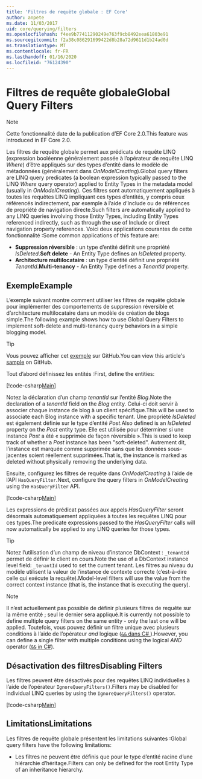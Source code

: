 ```yaml
---
title: 'Filtres de requête globale : EF Core'
author: anpete
ms.date: 11/03/2017
uid: core/querying/filters
ms.openlocfilehash: f4ee9b77411290249e763f9cb8492eea61803e91
ms.sourcegitcommit: f2a38c086291699422d8b28a72d9611d1b24ad0d
ms.translationtype: MT
ms.contentlocale: fr-FR
ms.lasthandoff: 01/16/2020
ms.locfileid: "76124390"
---
```

# <a name="global-query-filters"></a><span data-ttu-id="48538-102">Filtres de requête globale</span><span class="sxs-lookup"><span data-stu-id="48538-102">Global Query Filters</span></span>

> [!NOTE]
> <span data-ttu-id="48538-103">Cette fonctionnalité date de la publication d’EF Core 2.0.</span><span class="sxs-lookup"><span data-stu-id="48538-103">This feature was introduced in EF Core 2.0.</span></span>

<span data-ttu-id="48538-104">Les filtres de requête globale permet aux prédicats de requête LINQ (expression booléenne généralement passée à l’opérateur de requête LINQ *Where*) d’être appliqués sur des types d’entité dans le modèle de métadonnées (généralement dans *OnModelCreating*).</span><span class="sxs-lookup"><span data-stu-id="48538-104">Global query filters are LINQ query predicates (a boolean expression typically passed to the LINQ *Where* query operator) applied to Entity Types in the metadata model (usually in *OnModelCreating*).</span></span> <span data-ttu-id="48538-105">Ces filtres sont automatiquement appliqués à toutes les requêtes LINQ impliquant ces types d’entités, y compris ceux référencés indirectement, par exemple à l’aide d’Include ou de références de propriété de navigation directe.</span><span class="sxs-lookup"><span data-stu-id="48538-105">Such filters are automatically applied to any LINQ queries involving those Entity Types, including Entity Types referenced indirectly, such as through the use of Include or direct navigation property references.</span></span> <span data-ttu-id="48538-106">Voici deux applications courantes de cette fonctionnalité :</span><span class="sxs-lookup"><span data-stu-id="48538-106">Some common applications of this feature are:</span></span>

* <span data-ttu-id="48538-107">**Suppression réversible** : un type d’entité définit une propriété *IsDeleted*.</span><span class="sxs-lookup"><span data-stu-id="48538-107">**Soft delete** - An Entity Type defines an *IsDeleted* property.</span></span>
* <span data-ttu-id="48538-108">**Architecture multilocataire** : un type d’entité définit une propriété *TenantId*.</span><span class="sxs-lookup"><span data-stu-id="48538-108">**Multi-tenancy** - An Entity Type defines a *TenantId* property.</span></span>

## <a name="example"></a><span data-ttu-id="48538-109">Exemple</span><span class="sxs-lookup"><span data-stu-id="48538-109">Example</span></span>

<span data-ttu-id="48538-110">L’exemple suivant montre comment utiliser les filtres de requête globale pour implémenter des comportements de suppression réversible et d’architecture multilocataire dans un modèle de création de blogs simple.</span><span class="sxs-lookup"><span data-stu-id="48538-110">The following example shows how to use Global Query Filters to implement soft-delete and multi-tenancy query behaviors in a simple blogging model.</span></span>

> [!TIP]
> <span data-ttu-id="48538-111">Vous pouvez afficher cet [exemple](https://github.com/aspnet/EntityFramework.Docs/tree/master/samples/core/QueryFilters) sur GitHub.</span><span class="sxs-lookup"><span data-stu-id="48538-111">You can view this article's [sample](https://github.com/aspnet/EntityFramework.Docs/tree/master/samples/core/QueryFilters) on GitHub.</span></span>

<span data-ttu-id="48538-112">Tout d’abord définissez les entités :</span><span class="sxs-lookup"><span data-stu-id="48538-112">First, define the entities:</span></span>

[!code-csharp[Main](../../../samples/core/QueryFilters/Program.cs#Entities)]

<span data-ttu-id="48538-113">Notez la déclaration d’un champ _tenantId_ sur l’entité _Blog_.</span><span class="sxs-lookup"><span data-stu-id="48538-113">Note the declaration of a _tenantId_ field on the _Blog_ entity.</span></span> <span data-ttu-id="48538-114">Celui-ci doit servir à associer chaque instance de blog à un client spécifique.</span><span class="sxs-lookup"><span data-stu-id="48538-114">This will be used to associate each Blog instance with a specific tenant.</span></span> <span data-ttu-id="48538-115">Une propriété _IsDeleted_ est également définie sur le type d’entité _Post_.</span><span class="sxs-lookup"><span data-stu-id="48538-115">Also defined is an _IsDeleted_ property on the _Post_ entity type.</span></span> <span data-ttu-id="48538-116">Elle est utilisée pour déterminer si une instance _Post_ a été « supprimée de façon réversible ».</span><span class="sxs-lookup"><span data-stu-id="48538-116">This is used to keep track of whether a _Post_ instance has been "soft-deleted".</span></span> <span data-ttu-id="48538-117">Autrement dit, l’instance est marquée comme supprimée sans que les données sous-jacentes soient réellement supprimées.</span><span class="sxs-lookup"><span data-stu-id="48538-117">That is, the instance is marked as deleted without physically removing the underlying data.</span></span>

<span data-ttu-id="48538-118">Ensuite, configurez les filtres de requête dans _OnModelCreating_ à l’aide de l’API `HasQueryFilter`.</span><span class="sxs-lookup"><span data-stu-id="48538-118">Next, configure the query filters in _OnModelCreating_ using the `HasQueryFilter` API.</span></span>

[!code-csharp[Main](../../../samples/core/QueryFilters/Program.cs#Configuration)]

<span data-ttu-id="48538-119">Les expressions de prédicat passées aux appels _HasQueryFilter_ seront désormais automatiquement appliquées à toutes les requêtes LINQ pour ces types.</span><span class="sxs-lookup"><span data-stu-id="48538-119">The predicate expressions passed to the _HasQueryFilter_ calls will now automatically be applied to any LINQ queries for those types.</span></span>

> [!TIP]
> <span data-ttu-id="48538-120">Notez l’utilisation d’un champ de niveau d’instance DbContext : `_tenantId` permet de définir le client en cours.</span><span class="sxs-lookup"><span data-stu-id="48538-120">Note the use of a DbContext instance level field: `_tenantId` used to set the current tenant.</span></span> <span data-ttu-id="48538-121">Les filtres au niveau du modèle utilisent la valeur de l’instance de contexte correcte (c’est-à-dire celle qui exécute la requête).</span><span class="sxs-lookup"><span data-stu-id="48538-121">Model-level filters will use the value from the correct context instance (that is, the instance that is executing the query).</span></span>

> [!NOTE]
> <span data-ttu-id="48538-122">Il n’est actuellement pas possible de définir plusieurs filtres de requête sur la même entité ; seul le dernier sera appliqué.</span><span class="sxs-lookup"><span data-stu-id="48538-122">It is currently not possible to define multiple query filters on the same entity - only the last one will be applied.</span></span> <span data-ttu-id="48538-123">Toutefois, vous pouvez définir un filtre unique avec plusieurs conditions à l’aide de l’opérateur _and_ logique ([`&&` dans C# ](https://docs.microsoft.com/dotnet/csharp/language-reference/operators/boolean-logical-operators#conditional-logical-and-operator-)).</span><span class="sxs-lookup"><span data-stu-id="48538-123">However, you can define a single filter with multiple conditions using the logical _AND_ operator ([`&&` in C#](https://docs.microsoft.com/dotnet/csharp/language-reference/operators/boolean-logical-operators#conditional-logical-and-operator-)).</span></span>

## <a name="disabling-filters"></a><span data-ttu-id="48538-124">Désactivation des filtres</span><span class="sxs-lookup"><span data-stu-id="48538-124">Disabling Filters</span></span>

<span data-ttu-id="48538-125">Les filtres peuvent être désactivés pour des requêtes LINQ individuelles à l’aide de l’opérateur `IgnoreQueryFilters()`.</span><span class="sxs-lookup"><span data-stu-id="48538-125">Filters may be disabled for individual LINQ queries by using the `IgnoreQueryFilters()` operator.</span></span>

[!code-csharp[Main](../../../samples/core/QueryFilters/Program.cs#IgnoreFilters)]

## <a name="limitations"></a><span data-ttu-id="48538-126">Limitations</span><span class="sxs-lookup"><span data-stu-id="48538-126">Limitations</span></span>

<span data-ttu-id="48538-127">Les filtres de requête globale présentent les limitations suivantes :</span><span class="sxs-lookup"><span data-stu-id="48538-127">Global query filters have the following limitations:</span></span>

* <span data-ttu-id="48538-128">Les filtres ne peuvent être définis que pour le type d’entité racine d’une hiérarchie d’héritage.</span><span class="sxs-lookup"><span data-stu-id="48538-128">Filters can only be defined for the root Entity Type of an inheritance hierarchy.</span></span>
